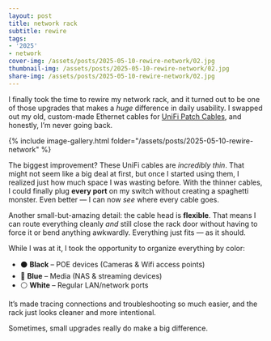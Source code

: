 ```yaml
---
layout: post
title: network rack
subtitle: rewire
tags:
- '2025'
- network
cover-img: /assets/posts/2025-05-10-rewire-network/02.jpg
thumbnail-img: /assets/posts/2025-05-10-rewire-network/02.jpg
share-img: /assets/posts/2025-05-10-rewire-network/02.jpg
---
```


I finally took the time to rewire my network rack, and it turned out to be one of those upgrades that makes a *huge* difference in daily usability. I swapped out my old, custom-made Ethernet cables for [UniFi Patch Cables](https://eu.store.ui.com/eu/en/category/accessories-cables-dacs/collections/accessories-pro-patch-cables/products/unifi-ethernet-patch-cable-with-bendable-booted-rj45), and honestly, I’m never going back.

{% include image-gallery.html folder="/assets/posts/2025-05-10-rewire-network" %}

The biggest improvement? These UniFi cables are *incredibly thin*. That might not seem like a big deal at first, but once I started using them, I realized just how much space I was wasting before. With the thinner cables, I could finally plug **every port** on my switch without creating a spaghetti monster. Even better — I can now *see* where every cable goes.

Another small-but-amazing detail: the cable head is **flexible**. That means I can route everything cleanly *and* still close the rack door without having to force it or bend anything awkwardly. Everything just fits — as it should.

While I was at it, I took the opportunity to organize everything by color:

- ⚫ **Black** – POE devices (Cameras & Wifi access points)
- 🔵 **Blue** – Media (NAS & streaming devices)
- ⚪ **White** – Regular LAN/network ports

It’s made tracing connections and troubleshooting so much easier, and the rack just looks cleaner and more intentional.

Sometimes, small upgrades really do make a big difference.

